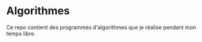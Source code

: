 # Algorithmes

Ce repo contient des programmes d'algorithmes que je réalise pendant mon temps libre.
